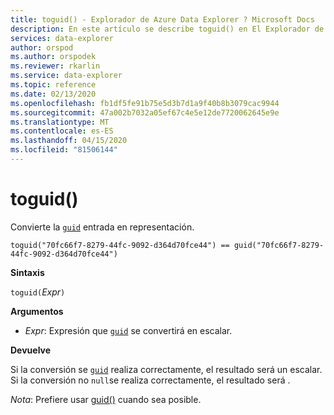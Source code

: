 ```yaml
---
title: toguid() - Explorador de Azure Data Explorer ? Microsoft Docs
description: En este artículo se describe toguid() en El Explorador de datos de Azure.
services: data-explorer
author: orspod
ms.author: orspodek
ms.reviewer: rkarlin
ms.service: data-explorer
ms.topic: reference
ms.date: 02/13/2020
ms.openlocfilehash: fb1df5fe91b75e5d3b7d1a9f40b8b3079cac9944
ms.sourcegitcommit: 47a002b7032a05ef67c4e5e12de7720062645e9e
ms.translationtype: MT
ms.contentlocale: es-ES
ms.lasthandoff: 04/15/2020
ms.locfileid: "81506144"
---
```

# <a name="toguid"></a>toguid()

Convierte la [`guid`](./scalar-data-types/guid.md) entrada en representación.

```kusto
toguid("70fc66f7-8279-44fc-9092-d364d70fce44") == guid("70fc66f7-8279-44fc-9092-d364d70fce44")
```

**Sintaxis**

`toguid(`*Expr*`)`

**Argumentos**

* *Expr*: Expresión que [`guid`](./scalar-data-types/guid.md) se convertirá en escalar. 

**Devuelve**

Si la conversión se [`guid`](./scalar-data-types/guid.md) realiza correctamente, el resultado será un escalar.
Si la conversión no `null`se realiza correctamente, el resultado será .

*Nota*: Prefiere usar [guid()](./scalar-data-types/guid.md) cuando sea posible.